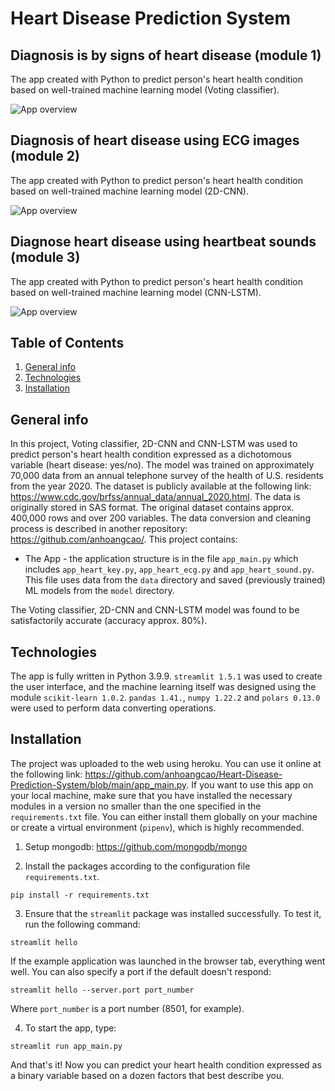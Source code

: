 # Heart Disease Prediction System

## Diagnosis is by signs of heart disease (module 1)

The app created with Python to predict person's heart health condition based on well-trained machine learning model (Voting classifier).

![App overview](https://imgur.com/Ay46Amh.png)

## Diagnosis of heart disease using ECG images (module 2)

The app created with Python to predict person's heart health condition based on well-trained machine learning model (2D-CNN).

![App overview](https://imgur.com/eG3p9xu.png)

## Diagnose heart disease using heartbeat sounds (module 3)

The app created with Python to predict person's heart health condition based on well-trained machine learning model (CNN-LSTM).

![App overview](https://imgur.com/JTQhEx8.png)

## Table of Contents
1. [General info](#general-info)
2. [Technologies](#technologies)
3. [Installation](#installation)


## General info
In this project, Voting classifier, 2D-CNN and CNN-LSTM was used to predict person's heart health condition expressed as a dichotomous variable (heart disease: yes/no). The model was trained on approximately 70,000 data from an annual telephone survey of the health of U.S. residents from the year 2020. The dataset is publicly available at the following link: https://www.cdc.gov/brfss/annual_data/annual_2020.html. The data is originally stored in SAS format. The original dataset contains approx. 400,000 rows and over 200 variables. The data conversion and cleaning process is described in another repository: https://github.com/anhoangcao/. This project contains:
* The App - the application structure is in the file `app_main.py` which includes `app_heart_key.py`, `app_heart_ecg.py` and `app_heart_sound.py`. This file uses data from the `data` directory and saved (previously trained) ML models from the `model` directory.

The Voting classifier, 2D-CNN and CNN-LSTM model was found to be satisfactorily accurate (accuracy approx. 80%).

## Technologies
The app is fully written in Python 3.9.9. `streamlit 1.5.1` was used to create the user interface, and the machine learning itself was designed using the module `scikit-learn 1.0.2`. `pandas 1.41.`, `numpy 1.22.2` and `polars 0.13.0` were used to perform data converting operations.

## Installation
The project was uploaded to the web using heroku. You can use it online at the following link: https://github.com/anhoangcao/Heart-Disease-Prediction-System/blob/main/app_main.py. If you want to use this app on your local machine, make sure that you have installed the necessary modules in a version no smaller than the one specified in the `requirements.txt` file. You can either install them globally on your machine or create a virtual environment (`pipenv`), which is highly recommended.
1. Setup mongodb: https://github.com/mongodb/mongo

2.  Install the packages according to the configuration file `requirements.txt`.
```
pip install -r requirements.txt
```

3.  Ensure that the `streamlit` package was installed successfully. To test it, run the following command:
```
streamlit hello
```
If the example application was launched in the browser tab, everything went well. You can also specify a port if the default doesn't respond:
```
streamlit hello --server.port port_number
```
Where `port_number` is a port number (8501, for example).

4.  To start the app, type:
```
streamlit run app_main.py
```

And that's it! Now you can predict your heart health condition expressed as a binary variable based on a dozen factors that best describe you.

